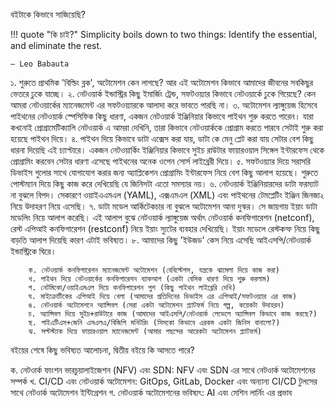 বইটাকে কিভাবে সাজিয়েছি?

!!! quote "কি চাই?"
    Simplicity boils down to two things: Identify the essential, and eliminate the rest.  
    
    – Leo Babauta

১. শুরুতে প্রাথমিক 'বিল্ডিং ব্লক', অটোমেশন কেন লাগছে? আর এই অটোমেশন কিভাবে আমাদের জীবনের সবকিছুর ভেতরে ঢুকে যাচ্ছে। 
২. নেটওয়ার্ক ইন্ডাস্ট্রির কিছু ইমার্জিং ট্রেন্ড, সফটওয়্যার কিভাবে নেটওয়ার্কে ঢুকে গিয়েছে? কেন আমরা নেটওয়ার্কের ম্যানেজমেন্ট এর সফটওয়্যারকে আলাদা করে ভাবতে পারছি না।
৩. অটোমেশন ল্যাঙ্গুয়েজ হিসেবে পাইথনের নেটওয়ার্ক স্পেসিফিক কিছু ধারণা, একজন নেটওয়ার্ক ইঞ্জিনিয়ার কিভাবে পাইথন শুরু করতে পারেন।  যারা  কখনোই প্রোগ্রামেটিক্যালি নেটওয়ার্ক এ আমরা দেখিনি,  তারা কিভাবে নেটওয়ার্ককে প্রোগ্রাম করতে পারবে সেটাই শুরু করা হয়েছে পাইথন দিয়ে।
৪. পাইথন দিয়ে কিভাবে ডাটা এক্সেস করা যায়,  ডাটা কে মেনু প্লেট করা যায় সেটার বেশ কিছু ধারনা দিয়েছি এই চ্যাপ্টারে।  একজন নেটওয়ার্কিং ইঞ্জিনিয়ার কিভাবে সুইচ রাউটার ফায়ারওয়াল সিঙ্গেল ইন্টারফেস থেকে প্রোগ্রামিং করবেন সেটার ধারণা এসেছে পাইথনের অনেক ওপেন সোর্স লাইব্রেরী দিয়ে। 
৫. সফটওয়্যার দিয়ে সরাসরি ডিভাইস গুলোর সাথে যোগাযোগ করার জন্য অ্যাপ্লিকেশন প্রোগ্রামিং ইন্টারফেস নিয়ে বেশ কিছু আলাপ হয়েছে। শুরুতে পোস্টম্যান দিয়ে কিছু কাজ করে দেখিয়েছি যে জিনিসটা এতো সমস্যার নয়।
৬. নেটওয়ার্ক ইঞ্জিনিয়ারদের ডাটা ফরম্যাট না বুঝলে বিপদ। সেকারণে ওয়াইএএমএল (YAML), এক্সএমএল (XML) এবং পাইথনের টেমপ্লেটিং ইঞ্জিন জিনজা২ নিয়ে উদাহরণ নিয়ে এসেছি।
৭. ডাটা মডেল আর্কিটেকচার না বুঝলে অটোমেশন আনা দুস্কর। সে জায়গায় ইয়াং ডাটা মডেলিং নিয়ে আলাপ করেছি। এই আলাপ বুঝে নেটওয়ার্ক ল্যাঙ্গুয়েজ অর্থাৎ নেটওয়ার্ক কনফিগারেশন (netconf), রেস্ট এপিআই কনফিগারেশন (restconf) নিয়ে ইয়াং স্যুটের ব্যবহার দেখিয়েছি। ইয়াং মডেলে রেস্টকন্ফ নিয়ে কিছু বাড়তি আলাপ দিয়েছি কারণ এটাই ভবিষ্যত।
৮. আমাদের কিছু 'ইউজড' কেস নিয়ে এসেছি আইএসপি/নেটওয়ার্ক ইন্ডাস্ট্রিকে ঘিরে।

        ক. নেটওয়ার্ক কনফিগারেশন ম্যানেজমেন্ট অটোমেশন (বেবিস্টেপস, যন্ত্রকে ঝামেলা দিয়ে কাজ করা)
        খ. পাইথন দিয়ে নেটওয়ার্কের কনফিগারেশন ব্যাকআপ (একটা বেসিক ধারণা দিয়ে শুরু করলাম)
        গ. নেটমিকো/ওয়াইএমএল দিয়ে কনফিগারেশন পুশ (কিছু পাইথন লাইব্রেরি দেখি)
        ঘ. মাইক্রোটিকের এপিআই দিয়ে খেলা (আমাদের প্রতিদিনের ডিভাইস এর এপিআই/সফটওয়্যার এর কাজ)
        ঙ. নেটওয়ার্ক অটোমেশনে অ্যান্সিবল (সেরা একটা অটোমেশন প্ল্যাটফর্ম নিয়ে গল্প, কয়েকটা উদাহরন)
        চ. অ্যান্সিবল দিয়ে সুইচ+রাউটারে কাজ (আমাদের আইএসপি/নেটওয়ার্ক লেভেলে অ্যান্সিবল কিভাবে কাজ করছে?)
        ছ. পাইএটিএস+জেনি এসএলএ/বিজিপি মনিটরিং (সিসকো কিভাবে এরকম একটা জিনিস বানালো?)
        ঝ. সল্টস্ট্যাক দিয়ে ফায়ারওয়াল ম্যানেজমেন্ট (আমার পছন্দের আরেকটা অটোমেশন প্ল্যাটফর্ম)

বইয়ের শেষে কিছু ভবিষ্যত আলোচনা, দ্বিতীয় বইয়ে কি আসতে পারে?

ক. নেটওার্ক ফাংশন ভারচুয়ালাইজেশন (NFV) এবং SDN: NFV এবং SDN এর সাথে নেটওার্ক অটোমেশনের সম্পর্ক
খ. CI/CD এবং নেটওয়ার্ক অটোমেশন: GitOps, GitLab, Docker এবং অন্যান্য CI/CD টুলসের সাথে নেটওার্ক অটোমেশন ইন্টিগ্রেশন
গ. নেটওয়ার্ক অটোমেশনের ভবিষ্যৎ: AI এবং মেশিন লার্নিং এর প্রভাব